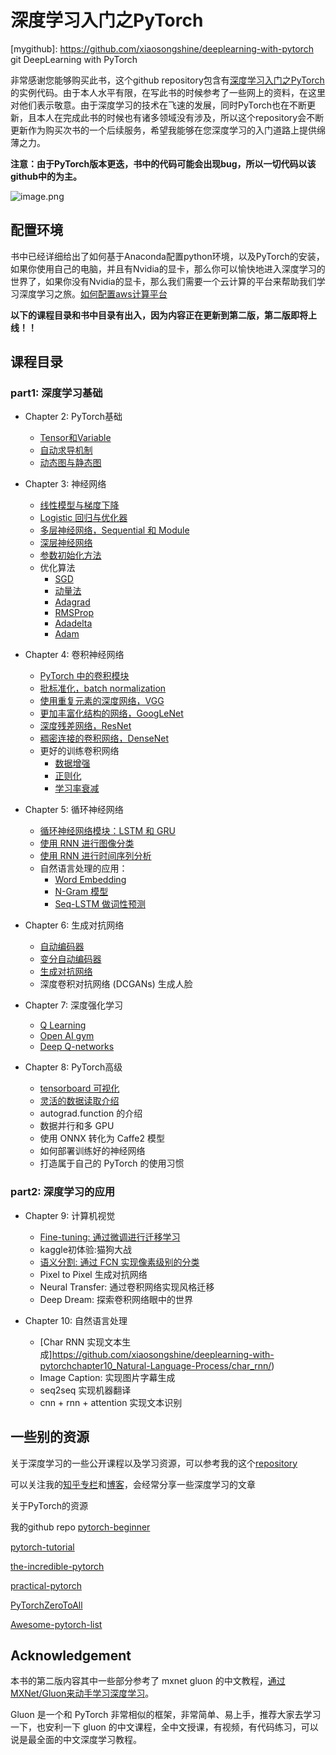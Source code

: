# 深度学习入门之PyTorch 
[mygithub]: https://github.com/xiaosongshine/deeplearning-with-pytorch git
DeepLearning with PyTorch

非常感谢您能够购买此书，这个github repository包含有[深度学习入门之PyTorch](https://item.jd.com/17915495606.html)的实例代码。由于本人水平有限，在写此书的时候参考了一些网上的资料，在这里对他们表示敬意。由于深度学习的技术在飞速的发展，同时PyTorch也在不断更新，且本人在完成此书的时候也有诸多领域没有涉及，所以这个repository会不断更新作为购买次书的一个后续服务，希望我能够在您深度学习的入门道路上提供绵薄之力。

**注意：由于PyTorch版本更迭，书中的代码可能会出现bug，所以一切代码以该github中的为主。**

![image.png](http://upload-images.jianshu.io/upload_images/3623720-7cc3a383f486d157.png?imageMogr2/auto-orient/strip%7CimageView2/2/w/1240)

## 配置环境

书中已经详细给出了如何基于Anaconda配置python环境，以及PyTorch的安装，如果你使用自己的电脑，并且有Nvidia的显卡，那么你可以愉快地进入深度学习的世界了，如果你没有Nvidia的显卡，那么我们需要一个云计算的平台来帮助我们学习深度学习之旅。[如何配置aws计算平台]([mygithub]/aws.md)


**以下的课程目录和书中目录有出入，因为内容正在更新到第二版，第二版即将上线！！**
## 课程目录
### part1: 深度学习基础
- Chapter 2: PyTorch基础
    - [Tensor和Variable](https://github.com/SherlockLiao/code-of-learn-deep-learning-with-pytorch/blob/master/chapter2_PyTorch-Basics/Tensor-and-Variable.ipynb)    
    - [自动求导机制](https://github.com/SherlockLiao/code-of-learn-deep-learning-with-pytorch/blob/master/chapter2_PyTorch-Basics/autograd.ipynb)
    - [动态图与静态图](https://github.com/SherlockLiao/code-of-learn-deep-learning-with-pytorch/blob/master/chapter2_PyTorch-Basics/dynamic-graph.ipynb)


- Chapter 3: 神经网络
    - [线性模型与梯度下降](https://github.com/SherlockLiao/code-of-learn-deep-learning-with-pytorch/blob/master/chapter3_NN/linear-regression-gradient-descend.ipynb)
    - [Logistic 回归与优化器](https://github.com/SherlockLiao/code-of-learn-deep-learning-with-pytorch/blob/master/chapter3_NN/logistic-regression/logistic-regression.ipynb)
    - [多层神经网络，Sequential 和 Module](https://github.com/SherlockLiao/code-of-learn-deep-learning-with-pytorch/blob/master/chapter3_NN/nn-sequential-module.ipynb)
    - [深层神经网络](https://github.com/SherlockLiao/code-of-learn-deep-learning-with-pytorch/blob/master/chapter3_NN/deep-nn.ipynb)
    - [参数初始化方法](https://github.com/SherlockLiao/code-of-learn-deep-learning-with-pytorch/blob/master/chapter3_NN/param_initialize.ipynb)
    - 优化算法
        - [SGD](https://github.com/SherlockLiao/code-of-learn-deep-learning-with-pytorch/blob/master/chapter3_NN/optimizer/sgd.ipynb)
        - [动量法](https://github.com/SherlockLiao/code-of-learn-deep-learning-with-pytorch/blob/master/chapter3_NN/optimizer/momentum.ipynb)
        - [Adagrad](https://github.com/SherlockLiao/code-of-learn-deep-learning-with-pytorch/blob/master/chapter3_NN/optimizer/adagrad.ipynb)
        - [RMSProp](https://github.com/SherlockLiao/code-of-learn-deep-learning-with-pytorch/blob/master/chapter3_NN/optimizer/rmsprop.ipynb)
        - [Adadelta](https://github.com/SherlockLiao/code-of-learn-deep-learning-with-pytorch/blob/master/chapter3_NN/optimizer/adadelta.ipynb)
        - [Adam](https://github.com/SherlockLiao/code-of-learn-deep-learning-with-pytorch/blob/master/chapter3_NN/optimizer/adam.ipynb)
- Chapter 4: 卷积神经网络
    - [PyTorch 中的卷积模块](https://github.com/SherlockLiao/code-of-learn-deep-learning-with-pytorch/blob/master/chapter4_CNN/basic_conv.ipynb)
    - [批标准化，batch normalization](https://github.com/SherlockLiao/code-of-learn-deep-learning-with-pytorch/blob/master/chapter4_CNN/batch-normalization.ipynb)
    - [使用重复元素的深度网络，VGG](https://github.com/SherlockLiao/code-of-learn-deep-learning-with-pytorch/blob/master/chapter4_CNN/vgg.ipynb)
    - [更加丰富化结构的网络，GoogLeNet](https://github.com/SherlockLiao/code-of-learn-deep-learning-with-pytorch/blob/master/chapter4_CNN/googlenet.ipynb)
    - [深度残差网络，ResNet](https://github.com/SherlockLiao/code-of-learn-deep-learning-with-pytorch/blob/master/chapter4_CNN/resnet.ipynb)
    - [稠密连接的卷积网络，DenseNet](https://github.com/SherlockLiao/code-of-learn-deep-learning-with-pytorch/blob/master/chapter4_CNN/densenet.ipynb)
    - 更好的训练卷积网络
        - [数据增强](https://github.com/SherlockLiao/code-of-learn-deep-learning-with-pytorch/blob/master/chapter4_CNN/data-augumentation.ipynb)
        - [正则化](https://github.com/SherlockLiao/code-of-learn-deep-learning-with-pytorch/blob/master/chapter4_CNN/regularization.ipynb)
        - [学习率衰减](https://github.com/SherlockLiao/code-of-learn-deep-learning-with-pytorch/blob/master/chapter4_CNN/lr-decay.ipynb)
- Chapter 5: 循环神经网络
    - [循环神经网络模块：LSTM 和 GRU](https://github.com/SherlockLiao/code-of-learn-deep-learning-with-pytorch/blob/master/chapter5_RNN/pytorch-rnn.ipynb)
    - [使用 RNN 进行图像分类](https://github.com/SherlockLiao/code-of-learn-deep-learning-with-pytorch/blob/master/chapter5_RNN/rnn-for-image.ipynb)
    - [使用 RNN 进行时间序列分析](https://github.com/SherlockLiao/code-of-learn-deep-learning-with-pytorch/blob/master/chapter5_RNN/time-series/lstm-time-series.ipynb)
    - 自然语言处理的应用：
        - [Word Embedding](https://github.com/SherlockLiao/code-of-learn-deep-learning-with-pytorch/blob/master/chapter5_RNN/nlp/word-embedding.ipynb)
        - [N-Gram 模型](https://github.com/SherlockLiao/code-of-learn-deep-learning-with-pytorch/blob/master/chapter5_RNN/nlp/n-gram.ipynb)
        - [Seq-LSTM 做词性预测](https://github.com/SherlockLiao/code-of-learn-deep-learning-with-pytorch/blob/master/chapter5_RNN/nlp/seq-lstm.ipynb)
- Chapter 6: 生成对抗网络
    - [自动编码器](https://github.com/SherlockLiao/code-of-learn-deep-learning-with-pytorch/blob/master/chapter6_GAN/autoencoder.ipynb)
    - [变分自动编码器](https://github.com/SherlockLiao/code-of-learn-deep-learning-with-pytorch/blob/master/chapter6_GAN/vae.ipynb)
    - [生成对抗网络](https://github.com/SherlockLiao/code-of-learn-deep-learning-with-pytorch/blob/master/chapter6_GAN/gan.ipynb)
    - 深度卷积对抗网络 (DCGANs) 生成人脸
- Chapter 7: 深度强化学习
    - [Q Learning](https://github.com/SherlockLiao/code-of-learn-deep-learning-with-pytorch/blob/master/chapter7_RL/q-learning-intro.ipynb)
    - [Open AI gym](https://github.com/SherlockLiao/code-of-learn-deep-learning-with-pytorch/blob/master/chapter7_RL/open_ai_gym.ipynb)
    - [Deep Q-networks](https://github.com/SherlockLiao/code-of-learn-deep-learning-with-pytorch/blob/master/chapter7_RL/dqn.ipynb)
- Chapter 8: PyTorch高级
    - [tensorboard 可视化](https://github.com/SherlockLiao/code-of-learn-deep-learning-with-pytorch/blob/master/chapter8_PyTorch-Advances/tensorboard.ipynb)
   - [灵活的数据读取介绍](https://github.com/SherlockLiao/code-of-learn-deep-learning-with-pytorch/blob/master/chapter8_PyTorch-Advances/data-io.ipynb)
    - autograd.function 的介绍
    - 数据并行和多 GPU
    - 使用 ONNX 转化为 Caffe2 模型
    - 如何部署训练好的神经网络
    - 打造属于自己的 PyTorch 的使用习惯

### part2: 深度学习的应用
- Chapter 9: 计算机视觉
    - [Fine-tuning: 通过微调进行迁移学习](https://github.com/xiaosongshine/deeplearning-with-pytorchmaster/chapter9_Computer-Vision/fine_tune/)
    - kaggle初体验:猫狗大战
    - [语义分割: 通过 FCN 实现像素级别的分类](https://github.com/xiaosongshine/deeplearning-with-pytorchmaster/chapter9_Computer-Vision/segmentation)
    - Pixel to Pixel 生成对抗网络
    - Neural Transfer: 通过卷积网络实现风格迁移
    - Deep Dream: 探索卷积网络眼中的世界

- Chapter 10: 自然语言处理
    - [Char RNN 实现文本生成]https://github.com/xiaosongshine/deeplearning-with-pytorchchapter10_Natural-Language-Process/char_rnn/) 
    - Image Caption: 实现图片字幕生成
    - seq2seq 实现机器翻译
    - cnn + rnn + attention 实现文本识别

## 一些别的资源

关于深度学习的一些公开课程以及学习资源，可以参考我的这个[repository](https://github.com/SherlockLiao/Roadmap-of-DL-and-ML)

可以关注我的[知乎专栏](https://zhuanlan.zhihu.com/c_94953554)和[博客](https://sherlockliao.github.io/)，会经常分享一些深度学习的文章

关于PyTorch的资源

我的github repo [pytorch-beginner](https://github.com/SherlockLiao/pytorch-beginner)

[pytorch-tutorial](https://github.com/yunjey/pytorch-tutorial)

[the-incredible-pytorch](https://github.com/ritchieng/the-incredible-pytorch)

[practical-pytorch](https://github.com/spro/practical-pytorch)

[PyTorchZeroToAll](https://github.com/hunkim/PyTorchZeroToAll)

[Awesome-pytorch-list](https://github.com/bharathgs/Awesome-pytorch-list)



## Acknowledgement

本书的第二版内容其中一些部分参考了 mxnet gluon 的中文教程，[通过MXNet/Gluon来动手学习深度学习](https://zh.gluon.ai/)。

Gluon 是一个和 PyTorch 非常相似的框架，非常简单、易上手，推荐大家去学习一下，也安利一下 gluon 的中文课程，全中文授课，有视频，有代码练习，可以说是最全面的中文深度学习教程。
